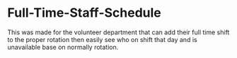 # Full-Time-Staff-Schedule
This was made for the volunteer department that can add their full time shift to the proper rotation then easily see who on shift that day and is unavailable base on normally rotation. 
